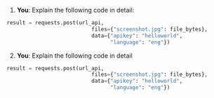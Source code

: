 1. **You**: Explain the following code in detail: 
```python
result = requests.post(url_api,
                           files={"screenshot.jpg": file_bytes},
                           data={"apikey": "helloworld",
                                 "language": "eng"})
```
2. **You**: Explain the following code in detail
```python
result = requests.post(url_api,
                           files={"screenshot.jpg": file_bytes},
                           data={"apikey": "helloworld",
                                 "language": "eng"})
```